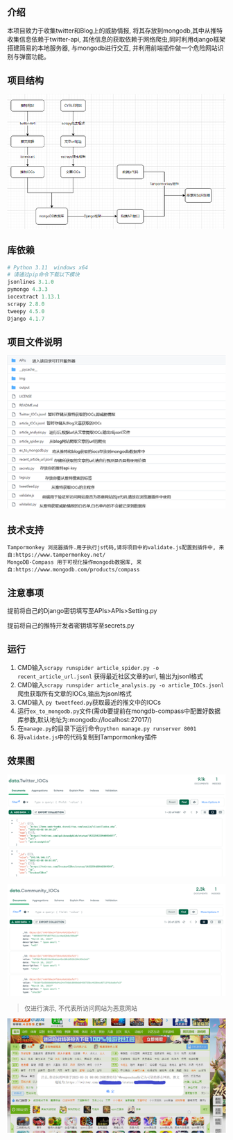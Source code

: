 ## 介绍

本项目致力于收集twitter和Blog上的威胁情报, 将其存放到mongodb,其中从推特收集信息依赖于twitter-api, 其他信息的获取依赖于网络爬虫,同时利用django框架搭建简易的本地服务器, 与mongodb进行交互, 并利用前端插件做一个危险网站识别与弹窗功能。

## 项目结构

<img src="./img/b9736bc5460253e9a4a2d41cd2f05da.png" style="zoom:80%;" />

## 库依赖

```python
# Python 3.11  windows x64
# 请通过pip命令下载以下模块
jsonlines 3.1.0
pymongo 4.3.3
iocextract 1.13.1
scrapy 2.8.0
tweepy 4.5.0
Django 4.1.7
```

## 项目文件说明

<img src="./img/20230401192017.png" alt="image" style="zoom:80%;" />

## 技术支持

```
Tampormonkey 浏览器插件.用于执行js代码,请将项目中的validate.js配置到插件中, 来自:https://www.tampermonkey.net/
MongoDB-Compass 用于可视化操作mongodb数据库, 来自:https://www.mongodb.com/products/compass
```

## 注意事项

提前将自己的Django密钥填写至APIs>APIs>Setting.py

提前将自己的推特开发者密钥填写至secrets.py

## 运行

1. CMD输入`scrapy runspider article_spider.py -o recent_article_url.jsonl` 获得最近社区文章的url, 输出为jsonl格式
2. CMD输入`scrapy runspider article_analysis.py -o article_IOCs.jsonl`爬虫获取所有文章的IOCs,输出为jsonl格式
3. CMD输入 `py tweetfeed.py`获取最近的推文中的IOCs
4. 运行`ex_to_mongodb.py`文件(需db要提前在mongdb-compass中配置好数据库参数,默认地址为:mongodb://localhost:27017/)
5. 在`manage.py`的目录下运行命令`python manage.py runserver 8001`
6. 将`validate.js`中的代码复制到Tampormonkey插件

## 效果图

![image](./img/image-20230401162002646.png)

![image](./img/image-20230401162022152.png)

> 仅进行演示, 不代表所访问网站为恶意网站

![image](./img/image-20230401162146667.png)
